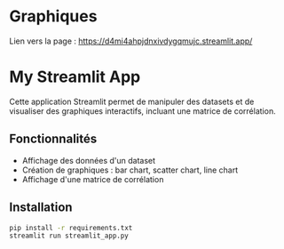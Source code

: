 
# Graphiques

Lien vers la page : https://d4mi4ahpjdnxivdygqmujc.streamlit.app/

# My Streamlit App

Cette application Streamlit permet de manipuler des datasets et de visualiser des graphiques interactifs, incluant une matrice de corrélation.

## Fonctionnalités
- Affichage des données d'un dataset
- Création de graphiques : bar chart, scatter chart, line chart
- Affichage d'une matrice de corrélation

## Installation
```bash
pip install -r requirements.txt
streamlit run streamlit_app.py

